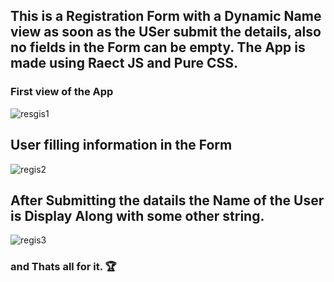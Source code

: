 ## This is a Registration Form with a Dynamic Name view as soon as the USer submit the details, also no fields in the Form can be empty. The App is made using Raect JS and Pure CSS.

### First view of the App
![resgis1](https://user-images.githubusercontent.com/76623158/210586963-1d5922e9-0af1-4589-8901-49d955112f59.jpg)

## User filling information in the Form
![regis2](https://user-images.githubusercontent.com/76623158/210587034-fdefcd95-52de-478b-bb2f-608fdc792379.jpg)

## After Submitting the datails the Name of the User is Display Along with some other string.
![regis3](https://user-images.githubusercontent.com/76623158/210587230-9aac95ab-76d3-41c9-aaff-d33cdd88cd56.jpg)

### and Thats all for it. 🏆
